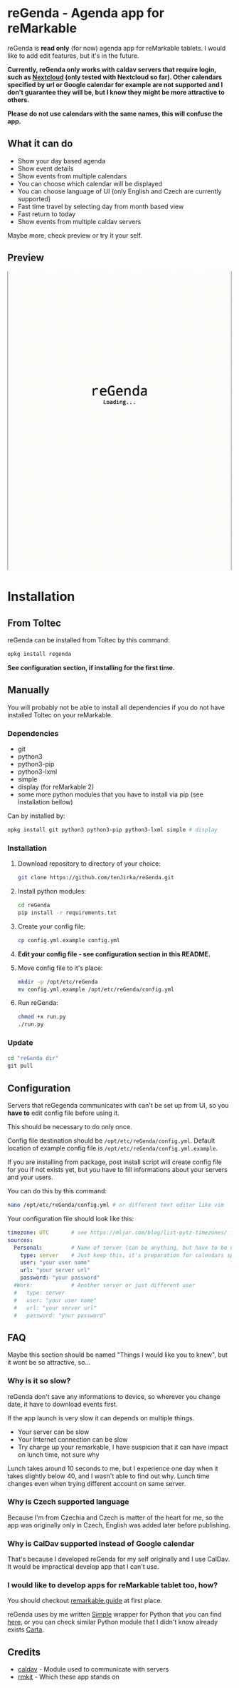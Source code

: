 # reGenda - Agenda app for reMarkable

reGenda is **read only** (for now) agenda app for reMarkable tablets. I would like to add edit features, but it's in the future.

**Currently, reGenda only works with caldav servers that require login, such as [Nextcloud](https://nextcloud.com/) (only tested with Nextcloud so far). Other calendars specified by url or Google calendar for example are not supported and I don't guarantee they will be, but I know they might be more attractive to others.**

**Please do not use calendars with the same names, this will confuse the app.**

## What it can do

- Show your day based agenda
- Show event details
- Show events from multiple calendars
- You can choose which calendar will be displayed
- You can choose language of UI (only English and Czech are currently supported)
- Fast time travel by selecting day from month based view
- Fast return to today
- Show events from multiple caldav servers

Maybe more, check preview or try it your self.

## Preview

<img src="previews/Preview1.gif" style="zoom:67%;" />

# Installation

## From Toltec

reGenda can be installed from Toltec by this command:

```bash
opkg install regenda
```

**See configuration section, if installing for the first time.**

## Manually

You will probably not be able to install all dependencies if you do not have installed Toltec on your reMarkable.

### Dependencies

- git
- python3
- python3-pip
- python3-lxml
- simple
- display (for reMarkable 2)
- some more python modules that you have to install via pip (see Installation bellow)

Can by installed by:

```bash
opkg install git python3 python3-pip python3-lxml simple # display
```

### Installation

1. Download repository to directory of your choice:

   ```bash
   git clone https://github.com/tenJirka/reGenda.git
   ```

2. Install python modules:

   ```bash
   cd reGenda
   pip install -r requirements.txt
   ```

3. Create your config file:

   ```bash
   cp config.yml.example config.yml
   ```

4. **Edit your config file - see configuration section in this README.**

5. Move config file to it's place:

   ```bash
   mkdir -p /opt/etc/reGenda
   mv config.yml.example /opt/etc/reGenda/config.yml
   ```

6. Run reGenda:

   ```bash
   chmod +x run.py
   ./run.py
   ```

### Update

```bash
cd "reGenda dir"
git pull
```

## Configuration

Servers that reGegenda communicates with can't be set up from UI, so you **have to** edit config file before using it.

This should be necessary to do only once.

Config file destination should be  `/opt/etc/reGenda/config.yml`. Default location of example config file is `/opt/etc/reGenda/config.yml.example`.

If you are installing from package, post install script will create config file for you if not exists yet, but you have to fill informations about your servers and your users.

You can do this by this command:

```bash
nano /opt/etc/reGenda/config.yml # or different text editor like vim
```

Your configuration file should look like this:

```yaml
timezone: UTC       # see https://mljar.com/blog/list-pytz-timezones/ for all available timezones
sources:
  Personal:         # Name of server (can be anything, but have to be unique in this config)
    type: server    # Just keep this, it's preparation for calendars specified by url
    user: "your user name"
    url: "your server url"
    password: "your password"
  #Work:            # Another server or just different user
  #   type: server 
  #   user: "your user name"
  #   url: "your server url"
  #   password: "your password"
```

## FAQ

Maybe this section should be named "Things I would like you to knew", but it wont be so attractive, so…

### Why is it so slow?

reGenda don't save any informations to device, so wherever you change date, it have to download events first.

If the app launch is very slow it can depends on multiple things.

- Your server can be slow
- Your Internet connection can be slow
- Try charge up your remarkable, I have suspicion that it can have impact on lunch time, not sure why

Lunch takes around 10 seconds to me, but I experience one day when it takes slightly below 40, and I wasn't able to find out why. Lunch time changes even when trying different account on same server.

### Why is Czech supported language

Because I'm from Czechia and Czech is matter of the heart for me, so the app was originally only in Czech, English was added later before publishing.

### Why is CalDav supported instead of Google calendar

That's because I  developed reGenda for my self originally and I use CalDav. It would be impractical develop app that I can't use.

### I would like to develop apps for reMarkable tablet too, how?

You should checkout [remarkable.guide]( https://remarkable.guide/) at first place.

reGenda uses by me written [Simple](https://rmkit.dev/apps/sas) wrapper for Python that you can find [here](https://github.com/tenJirka/rm-pySAS), or you can check similar Python module that I didn't know already exists [Carta](https://github.com/Jayy001/Carta).

## Credits

- [caldav](https://github.com/python-caldav/caldav) - Module used to communicate with servers
- [rmkit](https://rmkit.dev/) - Which these app stands on
